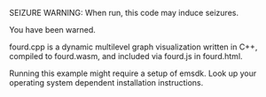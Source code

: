 SEIZURE WARNING: When run, this code may induce seizures.

You have been warned.

fourd.cpp is a dynamic multilevel graph visualization written in C++, compiled to fourd.wasm, and included via fourd.js in fourd.html.

Running this example might require a setup of emsdk. Look up your operating system dependent installation instructions.

